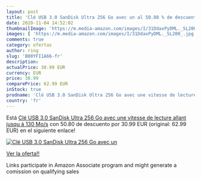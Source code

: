```yaml
---
layout: post
title: 'Clé USB 3.0 SanDisk Ultra 256 Go avec un al 50.80 % de descuento'
date: 2020-11-04 14:52:02
thumbnailImage: 'https://m.media-amazon.com/images/I/31DdaxPyDML._SL200_.jpg'
images: [ 'https://m.media-amazon.com/images/I/31DdaxPyDML._SL200_.jpg' ]
comments: true
category: ofertas
author: ring
slug: 'B00YFI1A66-fr'
description:
actualPrice: 30.99 EUR
currency: EUR
price: 30.99
comparePrice: 62.99 EUR
inStock: true
prodname: 'Clé USB 3.0 SanDisk Ultra 256 Go avec une vitesse de lecture allant jusqu à 130 Mo/s'
country: 'fr'
---
```


Está [Clé USB 3.0 SanDisk Ultra 256 Go avec une vitesse de lecture allant jusqu à 130 Mo/s](https://www.amazon.fr/dp/B00YFI1A66/?tag=tolees0d-21) con 50.80 de descuento por 30.99 EUR (original: 62.99 EUR) en el siguiente enlace!

[![Clé USB 3.0 SanDisk Ultra 256 Go avec un](https://m.media-amazon.com/images/I/31DdaxPyDML._SL200_.jpg)](https://www.amazon.fr/dp/B00YFI1A66/?tag=tolees0d-21)

[Ver la oferta!!](https://www.amazon.fr/dp/B00YFI1A66/?tag=tolees0d-21)

Links participate in Amazon Associate program and might generate a comission on qualifying sales


